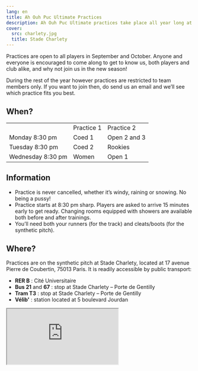 ```yaml
---
lang: en
title: Ah Ouh Puc Ultimate Practices
description: Ah Ouh Puc Ultimate practices take place all year long at Stade Charlety in the south of Paris
cover:
  src: charlety.jpg
  title: Stade Charlety
---
```


Practices are open to all players in September and October. Anyone and everyone is encouraged to come along to get to know us, both players and club alike, and why not join us in the new season!

During the rest of the year however practices are restricted to team members only. If you want to join then, do send us an email and we’ll see which practice fits you best.


## When?

<table>
  <tr>
    <td></td>
    <td>Practice 1</td>
    <td>Practice 2</td>
  </tr>
  <tr>
    <td>Monday 8:30 pm</td>
    <td>Coed 1</td>
    <td>Open 2 and 3</td>
  </tr>
  <tr>
    <td>Tuesday 8:30 pm</td>
    <td>Coed 2</td>
    <td>Rookies</td>
  </tr>
  <tr>
    <td>Wednesday 8:30 pm</td>
    <td>Women</td>
    <td>Open 1</td>
  </tr>
</table>

## Information

* Practice is never cancelled, whether it’s windy, raining or snowing. No being a pussy!
* Practice starts at 8:30 pm sharp. Players are asked to arrive 15 minutes early to get ready. Changing rooms equipped with showers are available both before and after trainings.
* You’ll need both your runners (for the track) and cleats/boots (for the synthetic pitch).

## Where?

<p itemscope itemtype="http://schema.org/StadiumOrArena">Practices are on the synthetic pitch at <span itemprop="name">Stade Charlety</span>, located at <span itemprop="address" itemscope itemtype="http://schema.org/PostalAddress"><span itemprop="streetAddress">17 avenue Pierre de Coubertin</span>, <span itemprop="postalCode">75013</span> <span itemprop="addressLocality">Paris</span></span>. It is readily accessible by public transport:</p>

* **RER B** : Cité Universitaire
* **Bus 21** and **67** : stop at Stade Charlety – Porte de Gentilly
* **Tram T3** : stop at Stade Charlety – Porte de Gentilly
* **Vélib'** : station located at 5 boulevard Jourdan

<iframe id="charlety" src="https://www.google.com/maps/embed?pb=!1m14!1m8!1m3!1d2627.0851737938037!2d2.34429935!3d48.818436299999995!3m2!1i1024!2i768!4f13.1!3m3!1m2!1s0x47e6719e53149097%3A0x1d31aa0c9b73fd5!2s17+Avenue+Pierre+de+Coubertin!5e0!3m2!1sen!2s!4v1395597209687"></iframe>
